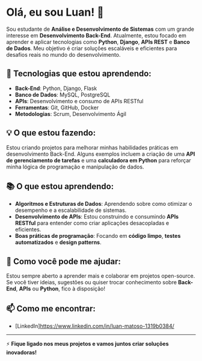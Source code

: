 # Olá, eu sou Luan! 👋

Sou estudante de **Análise e Desenvolvimento de Sistemas** com um grande interesse em **Desenvolvimento Back-End**. Atualmente, estou focado em aprender e aplicar tecnologias como **Python**, **Django**, **APIs REST** e **Banco de Dados**. Meu objetivo é criar soluções escaláveis e eficientes para desafios reais no mundo do desenvolvimento.

## 🚀 Tecnologias que estou aprendendo:
- **Back-End**: Python, Django, Flask
- **Banco de Dados**: MySQL, PostgreSQL
- **APIs**: Desenvolvimento e consumo de APIs RESTful
- **Ferramentas**: Git, GitHub, Docker
- **Metodologias**: Scrum, Desenvolvimento Ágil

## 💡 O que estou fazendo:
Estou criando projetos para melhorar minhas habilidades práticas em desenvolvimento Back-End. Alguns exemplos incluem a criação de uma **API de gerenciamento de tarefas** e uma **calculadora em Python** para reforçar minha lógica de programação e manipulação de dados.

## 📚 O que estou aprendendo:
- **Algoritmos e Estruturas de Dados**: Aprendendo sobre como otimizar o desempenho e a escalabilidade de sistemas.
- **Desenvolvimento de APIs**: Estou construindo e consumindo **APIs RESTful** para entender como criar aplicações desacopladas e eficientes.
- **Boas práticas de programação**: Focando em **código limpo**, **testes automatizados** e **design patterns**.

## 🔧 Como você pode me ajudar:
Estou sempre aberto a aprender mais e colaborar em projetos open-source. Se você tiver ideias, sugestões ou quiser trocar conhecimento sobre **Back-End**, **APIs** ou **Python**, fico à disposição!

## 📫 Como me encontrar:
- [LinkedIn]https://www.linkedin.com/in/luan-matoso-1319b0384/
---

⚡️ **Fique ligado nos meus projetos e vamos juntos criar soluções inovadoras!**
